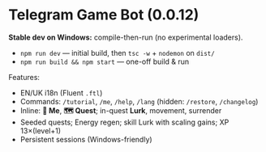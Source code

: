 # Telegram Game Bot (0.0.12)

**Stable dev on Windows:** compile-then-run (no experimental loaders).
- `npm run dev` — initial build, then `tsc -w` + `nodemon` on `dist/`
- `npm run build && npm start` — one-off build & run

Features:
- EN/UK i18n (Fluent `.ftl`)
- Commands: `/tutorial`, `/me`, `/help`, `/lang` (hidden: `/restore`, `/changelog`)
- Inline: **🧙 Me**, **🗺 Quest**; in-quest **Lurk**, movement, surrender
- Seeded quests; Energy regen; skill Lurk with scaling gains; XP 13×(level+1)
- Persistent sessions (Windows-friendly)
